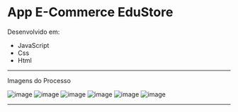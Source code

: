 # App E-Commerce EduStore

Desenvolvido em:
* JavaScript
* Css
* Html

<hr>

Imagens do Processo

![image](https://github.com/user-attachments/assets/85562075-25eb-422d-8af0-dc1a4cc10040)
![image](https://github.com/user-attachments/assets/4a5150a1-3a24-4ccb-b04a-9c0e84e6d2cd)
![image](https://github.com/user-attachments/assets/50200d64-c44d-4939-af35-e171ea14b41d)
![image](https://github.com/user-attachments/assets/aa594ffb-4f98-446d-b9fd-2583376aeb23)
![image](https://github.com/user-attachments/assets/ece56ca8-6eee-4e91-97a0-05b0c9f2af09)
![image](https://github.com/user-attachments/assets/8d118393-1f19-47ee-817b-59ab4da77397)

<hr>

